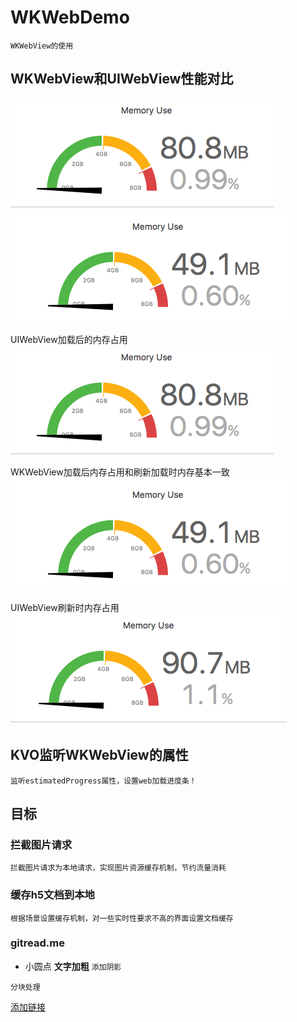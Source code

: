 # WKWebDemo

    WKWebView的使用

## WKWebView和UIWebView性能对比

  [![UIWebView](https://github.com/zhuzhuxingtianxia/WKWebDemo/blob/master/web.png)](https://github.com/zhuzhuxingtianxia/WKWebDemo/blob/master/web.png)
  [![WKWebView](https://github.com/zhuzhuxingtianxia/WKWebDemo/blob/master/wk.png)](https://github.com/zhuzhuxingtianxia/WKWebDemo/blob/master/wk.png)

UIWebView加载后的内存占用</br>
![img](https://github.com/zhuzhuxingtianxia/WKWebDemo/blob/master/web.png)

WKWebView加载后内存占用和刷新加载时内存基本一致</br>
![img](https://github.com/zhuzhuxingtianxia/WKWebDemo/blob/master/wk.png)

 UIWebView刷新时内存占用</br>
 ![img](https://github.com/zhuzhuxingtianxia/WKWebDemo/blob/master/mjweb.png)

## KVO监听WKWebView的属性

    监听estimatedProgress属性，设置web加载进度条！

## 目标
### 拦截图片请求

    拦截图片请求为本地请求，实现图片资源缓存机制，节约流量消耗
  
### 缓存h5文档到本地

    根据场景设置缓存机制，对一些实时性要求不高的界面设置文档缓存

### gitread.me
- 小圆点 **文字加粗** `添加阴影`

```
分块处理

```
[添加链接]()
